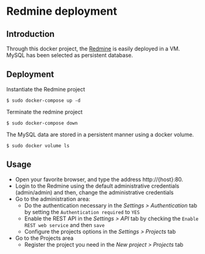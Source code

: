 # Redmine deployment

## Introduction

Through this docker project, the [Redmine](https://www.redmine.org/) is easily deployed in a VM. MySQL has been selected as persistent database. 

## Deployment

Instantiate the Redmine project
```
$ sudo docker-compose up -d
```

Terminate the redmine project
```
$ sudo docker-compose down
```

The MySQL data are stored in a persistent manner using a docker volume.
```
$ sudo docker volume ls
```


## Usage

* Open your favorite browser, and type the address http://{host}:80.
* Login to the Redmine using the default administrative credentials (admin/admin) and then, change the administrative credentials
* Go to the administration area:
  * Do the authentication necessary in the *Settings > Authentication* tab by setting the `Authentication required` to `YES` 
  * Enable the REST API in the *Settings > API* tab by checking the `Enable REST web service` and then `save`
  * Configure the projects options in the *Settings > Projects* tab
* Go to the Projects area
  * Register the project you need in the *New project > Projects* tab